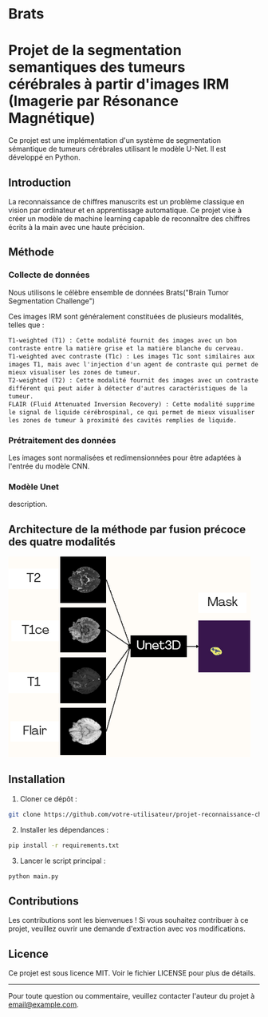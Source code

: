 # Brats
# Projet de la segmentation semantiques des tumeurs cérébrales à partir d'images IRM (Imagerie par Résonance Magnétique)

Ce projet est une implémentation d'un système de segmentation sémantique de tumeurs cérébrales utilisant le modèle U-Net. Il est développé en Python.

## Introduction

La reconnaissance de chiffres manuscrits est un problème classique en vision par ordinateur et en apprentissage automatique. Ce projet vise à créer un modèle de machine learning capable de reconnaître des chiffres écrits à la main avec une haute précision.


## Méthode

### Collecte de données
Nous utilisons le célèbre ensemble de données Brats("Brain Tumor Segmentation Challenge")

Ces images IRM sont généralement constituées de plusieurs modalités, telles que :

    T1-weighted (T1) : Cette modalité fournit des images avec un bon contraste entre la matière grise et la matière blanche du cerveau.
    T1-weighted avec contraste (T1c) : Les images T1c sont similaires aux images T1, mais avec l'injection d'un agent de contraste qui permet de mieux visualiser les zones de tumeur.
    T2-weighted (T2) : Cette modalité fournit des images avec un contraste différent qui peut aider à détecter d'autres caractéristiques de la tumeur.
    FLAIR (Fluid Attenuated Inversion Recovery) : Cette modalité supprime le signal de liquide cérébrospinal, ce qui permet de mieux visualiser les zones de tumeur à proximité des cavités remplies de liquide.
### Prétraitement des données
Les images sont normalisées et redimensionnées pour être adaptées à l'entrée du modèle CNN.

### Modèle Unet
description.
## Architecture de la méthode par fusion précoce des quatre modalités

![Architecture](images/architecture.png) 

## Installation

1. Cloner ce dépôt :

```bash
git clone https://github.com/votre-utilisateur/projet-reconnaissance-chiffres-manuscrits.git
```

2. Installer les dépendances :

```bash
pip install -r requirements.txt
```

3. Lancer le script principal :

```bash
python main.py
```

## Contributions

Les contributions sont les bienvenues ! Si vous souhaitez contribuer à ce projet, veuillez ouvrir une demande d'extraction avec vos modifications.

## Licence

Ce projet est sous licence MIT. Voir le fichier LICENSE pour plus de détails.

---

Pour toute question ou commentaire, veuillez contacter l'auteur du projet à [email@example.com](mailto:email@example.com).

